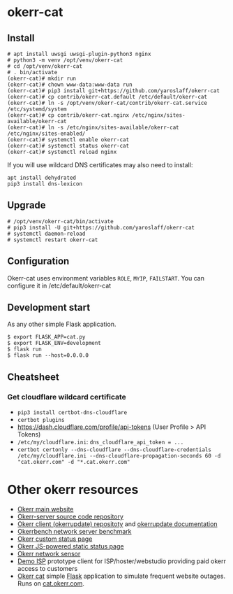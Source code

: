 # okerr-cat

## Install
~~~
# apt install uwsgi uwsgi-plugin-python3 nginx
# python3 -m venv /opt/venv/okerr-cat
# cd /opt/venv/okerr-cat
# . bin/activate
(okerr-cat)# mkdir run
(okerr-cat)# chown www-data:www-data run
(okerr-cat)# pip3 install git+https://github.com/yaroslaff/okerr-cat
(okerr-cat)# cp contrib/okerr-cat.default /etc/default/okerr-cat
(okerr-cat)# ln -s /opt/venv/okerr-cat/contrib/okerr-cat.service /etc/systemd/system
(okerr-cat)# cp contrib/okerr-cat.nginx /etc/nginx/sites-available/okerr-cat
(okerr-cat)# ln -s /etc/nginx/sites-available/okerr-cat /etc/nginx/sites-enabled/
(okerr-cat)# systemctl enable okerr-cat
(okerr-cat)# systemctl status okerr-cat
(okerr-cat)# systemctl reload nginx
~~~

If you will use wildcard DNS certificates may also need to install:
~~~
apt install dehydrated
pip3 install dns-lexicon
~~~

## Upgrade
~~~
# /opt/venv/okerr-cat/bin/activate
# pip3 install -U git+https://github.com/yaroslaff/okerr-cat
# systemctl daemon-reload
# systemctl restart okerr-cat
~~~

## Configuration
Okerr-cat uses environment variables `ROLE`, `MYIP`, `FAILSTART`. You can configure it in /etc/default/okerr-cat

## Development start
As any other simple Flask application.
~~~shell
$ export FLASK_APP=cat.py
$ export FLASK_ENV=development
$ flask run
$ flask run --host=0.0.0.0
~~~

## Cheatsheet

### Get cloudflare wildcard certificate

- `pip3 install certbot-dns-cloudflare`
- `certbot plugins`
- https://dash.cloudflare.com/profile/api-tokens  (User Profile > API Tokens)
- `/etc/my/cloudflare.ini`: `dns_cloudflare_api_token = ...`
- `certbot certonly --dns-cloudflare --dns-cloudflare-credentials /etc/my/cloudflare.ini --dns-cloudflare-propagation-seconds 60 -d "cat.okerr.com" -d "*.cat.okerr.com"`

# Other okerr resources
- [Okerr main website](https://okerr.com/)
- [Okerr-server source code repository](https://github.com/yaroslaff/okerr-dev/) 
- [Okerr client (okerrupdate) repositoty](https://github.com/yaroslaff/okerrupdate) and [okerrupdate documentation](https://okerrupdate.readthedocs.io/)
- [Okerrbench network server benchmark](https://github.com/yaroslaff/okerrbench)
- [Okerr custom status page](https://github.com/yaroslaff/okerr-status)
- [Okerr JS-powered static status page](https://github.com/yaroslaff/okerrstatusjs)
- [Okerr network sensor](https://github.com/yaroslaff/sensor)
- [Demo ISP](https://github.com/yaroslaff/demoisp) prototype client for ISP/hoster/webstudio providing paid okerr access to customers
- [Okerr cat](https://github.com/yaroslaff/okerr-cat) simple [Flask](https://flask.palletsprojects.com/) application to simulate frequent website outages. Runs on [cat.okerr.com](https://cat.okerr.com/).
